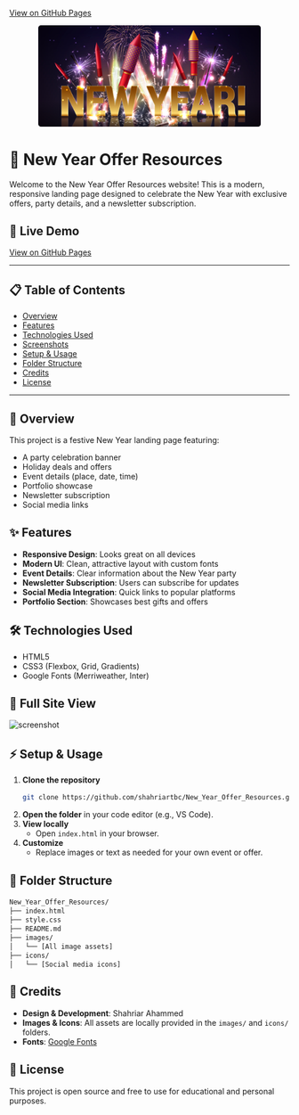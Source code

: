 [View on GitHub Pages](https://shahriartbc.github.io/New_Year_Offer_Resources/)
<div align="center">
  <img src="images/Banner_Image.png" alt="New Year Banner" width="400"/>
</div>

# 🎉 New Year Offer Resources

Welcome to the New Year Offer Resources website! This is a modern, responsive landing page designed to celebrate the New Year with exclusive offers, party details, and a newsletter subscription.

## 🚀 Live Demo
[View on GitHub Pages](https://shahriartbc.github.io/New_Year_Offer_Resources/)

---

## 📋 Table of Contents
- [Overview](#overview)
- [Features](#features)
- [Technologies Used](#technologies-used)
- [Screenshots](#screenshots)
- [Setup & Usage](#setup--usage)
- [Folder Structure](#folder-structure)
- [Credits](#credits)
- [License](#license)

---

## 📝 Overview
This project is a festive New Year landing page featuring:
- A party celebration banner
- Holiday deals and offers
- Event details (place, date, time)
- Portfolio showcase
- Newsletter subscription
- Social media links

## ✨ Features
- **Responsive Design**: Looks great on all devices
- **Modern UI**: Clean, attractive layout with custom fonts
- **Event Details**: Clear information about the New Year party
- **Newsletter Subscription**: Users can subscribe for updates
- **Social Media Integration**: Quick links to popular platforms
- **Portfolio Section**: Showcases best gifts and offers

## 🛠️ Technologies Used
- HTML5
- CSS3 (Flexbox, Grid, Gradients)
- Google Fonts (Merriweather, Inter)

## 📸 Full Site View
![screenshot](Full_Site_View.png)

## ⚡ Setup & Usage
1. **Clone the repository**
   ```bash
   git clone https://github.com/shahriartbc/New_Year_Offer_Resources.git
   ```
2. **Open the folder** in your code editor (e.g., VS Code).
3. **View locally**
   - Open `index.html` in your browser.
4. **Customize**
   - Replace images or text as needed for your own event or offer.

## 📁 Folder Structure
```
New_Year_Offer_Resources/
├── index.html
├── style.css
├── README.md
├── images/
│   └── [All image assets]
├── icons/
│   └── [Social media icons]
```

## 🙏 Credits
- **Design & Development**: Shahriar Ahammed
- **Images & Icons**: All assets are locally provided in the `images/` and `icons/` folders.
- **Fonts**: [Google Fonts](https://fonts.google.com/)

## 📄 License
This project is open source and free to use for educational and personal purposes.